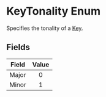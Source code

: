 # KeyTonality Enum

Specifies the tonality of a [Key](./Key.md).

## Fields
| Field | Value |
| --- | :---: |
| Major | 0 |
| Minor | 1 |
